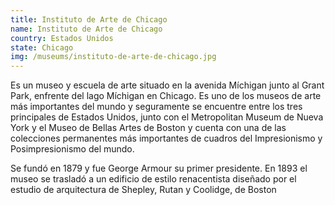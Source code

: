 ```yaml
---
title: Instituto de Arte de Chicago
name: Instituto de Arte de Chicago
country: Estados Unidos
state: Chicago
img: /museums/instituto-de-arte-de-chicago.jpg
---
```

Es un museo y escuela de arte situado en la avenida Míchigan junto al Grant Park, enfrente del lago Míchigan en Chicago. Es uno de los museos de arte más importantes del mundo y seguramente se encuentre entre los tres principales de Estados Unidos, junto con el Metropolitan Museum de Nueva York y el Museo de Bellas Artes de Boston y cuenta con una de las colecciones permanentes más importantes de cuadros del Impresionismo y Posimpresionismo del mundo.

Se fundó en 1879 y fue George Armour su primer presidente. En 1893 el museo se trasladó a un edificio de estilo renacentista diseñado por el estudio de arquitectura de Shepley, Rutan y Coolidge, de Boston